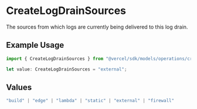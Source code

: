 # CreateLogDrainSources

The sources from which logs are currently being delivered to this log drain.

## Example Usage

```typescript
import { CreateLogDrainSources } from "@vercel/sdk/models/operations/createlogdrain.js";

let value: CreateLogDrainSources = "external";
```

## Values

```typescript
"build" | "edge" | "lambda" | "static" | "external" | "firewall"
```